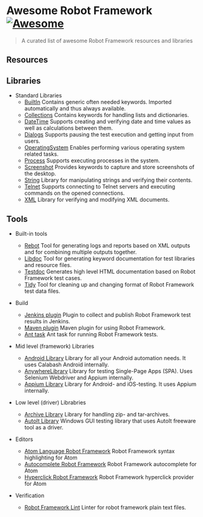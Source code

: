 Awesome Robot Framework [![Awesome](https://cdn.rawgit.com/sindresorhus/awesome/d7305f38d29fed78fa85652e3a63e154dd8e8829/media/badge.svg)](https://github.com/sindresorhus/awesome)
=============

> A curated list of awesome Robot Framework resources and libraries

Resources
---------

Libraries
---------

- Standard Libraries
  - [BuiltIn](http://robotframework.org/robotframework/latest/libraries/BuiltIn.html) Contains generic often needed keywords. Imported automatically and thus always available.
  - [Collections](http://robotframework.org/robotframework/latest/libraries/Collections.html) Contains keywords for handling lists and dictionaries.
  - [DateTime](http://robotframework.org/robotframework/latest/libraries/DateTime.html) Supports creating and verifying date and time values as well as calculations between them.
  - [Dialogs](http://robotframework.org/robotframework/latest/libraries/Dialogs.html) Supports pausing the test execution and getting input from users.
  - [OperatingSystem](http://robotframework.org/robotframework/latest/libraries/OperatingSystem.html) Enables performing various operating system related tasks.
  - [Process](http://robotframework.org/robotframework/latest/libraries/Process.html) Supports executing processes in the system.
  - [Screenshot](http://robotframework.org/robotframework/latest/libraries/Screenshot.html) Provides keywords to capture and store screenshots of the desktop.
  - [String](http://robotframework.org/robotframework/latest/libraries/String.html) Library for manipulating strings and verifying their contents.
  - [Telnet](http://robotframework.org/robotframework/latest/libraries/Telnet.html) Supports connecting to Telnet servers and executing commands on the opened connections.
  - [XML](http://robotframework.org/robotframework/latest/libraries/XML.html) Library for verifying and modifying XML documents.

Tools
-----

- Built-in tools
  - [Rebot](http://robotframework.org/robotframework/latest/RobotFrameworkUserGuide.html#post-processing-outputs) Tool for generating logs and reports based on XML outputs and for combining multiple outputs together.
  - [Libdoc](http://robotframework.org/robotframework/latest/RobotFrameworkUserGuide.html#libdoc) Tool for generating keyword documentation for test libraries and resource files.
  - [Testdoc](http://robotframework.org/robotframework/latest/RobotFrameworkUserGuide.html#testdoc) Generates high level HTML documentation based on Robot Framework test cases.
  - [Tidy](http://robotframework.org/robotframework/latest/RobotFrameworkUserGuide.html#tidy) Tool for cleaning up and changing format of Robot Framework test data files.

- Build
  - [Jenkins plugin](https://wiki.jenkins-ci.org/display/JENKINS/Robot+Framework+Plugin) Plugin to collect and publish Robot Framework test results in Jenkins.
  - [Maven plugin](http://robotframework.org/MavenPlugin/) Maven plugin for using Robot Framework.
  - [Ant task](https://github.com/lcarbonn/robotframework-ant) Ant task for running Robot Framework tests.

- Mid level (framework) Libraries
  - [Android Library](https://github.com/lovelysystems/robotframework-androidlibrary) Library for all your Android automation needs. It uses Calabash Android internally.
  - [AnywhereLibrary](https://github.com/luisxiaomai/robotframework-anywherelibrary) Library for testing Single-Page Apps (SPA). Uses Selenium Webdriver and Appium internally.
  - [Appium Library](https://github.com/serhatbolsu/robotframework-appiumlibrary) Library for Android- and iOS-testing. It uses Appium internally.

- Low level (driver) Librabries
  - [Archive Library](https://github.com/bulkan/robotframework-archivelibrary) Library for handling zip- and tar-archives.
  - [AutoIt Library](https://code.google.com/archive/p/robotframework-autoitlibrary/) Windows GUI testing library that uses AutoIt freeware tool as a driver.

- Editors
  - [Atom Language Robot Framework](https://atom.io/packages/language-robot-framework) Robot Framework syntax highlighting for Atom
  - [Autocomplete Robot Framework](https://atom.io/packages/autocomplete-robot-framework) Robot Framework autocomplete for Atom
  - [Hyperclick Robot Framework](https://atom.io/packages/hyperclick-robot-framework) Robot Framework hyperclick provider for Atom

- Verification
  - [Robot Framework Lint](https://github.com/boakley/robotframework-lint) Linter for robot framework plain text files.
